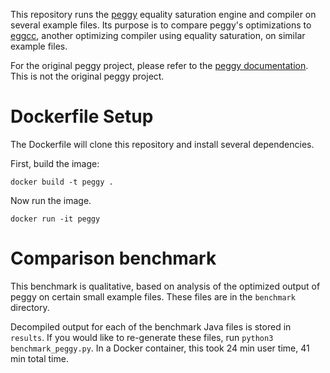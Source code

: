This repository runs the [peggy](https://goto.ucsd.edu/~mstepp/peggy/) equality saturation engine and compiler on several example files. Its purpose is to compare peggy's optimizations to [eggcc](https://github.com/egraphs-good/eggcc), another optimizing compiler using equality saturation, on similar example files.

For the original peggy project, please refer to the [peggy documentation](https://goto.ucsd.edu/~mstepp/peggy/). This is not the original peggy project.


# Dockerfile Setup
The Dockerfile will clone this repository and install several dependencies.

First, build the image:

```
docker build -t peggy .
```

Now run the image.
```
docker run -it peggy
```

# Comparison benchmark
This benchmark is qualitative, based on analysis of the optimized output of peggy on certain small example files. These files are in the `benchmark` directory.

Decompiled output for each of the benchmark Java files is stored in `results`. If you would like to re-generate these files, run `python3 benchmark_peggy.py`. In a Docker container, this took 24 min user time, 41 min total time.